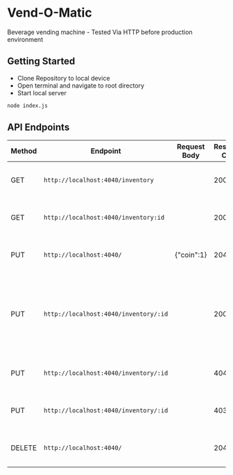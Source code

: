 # Vend-O-Matic

Beverage vending machine - Tested Via HTTP before production environment

## Getting Started

- Clone Repository to local device
- Open terminal and navigate to root directory
- Start local server

```bash
node index.js
```

## API Endpoints

| Method | Endpoint                              | Request Body | Response Code | Response Headers                                                           | Response Body                        |
| ------ | ------------------------------------- | ------------ | ------------- | -------------------------------------------------------------------------- | ------------------------------------ |
| GET    | `http://localhost:4040/inventory`     |              | 200           |                                                                            | Array of item Quantities. (Integers) |
| GET    | `http://localhost:4040/inventory:id`  |              | 200           |                                                                            | Remaining Item Quantities (Integer)  |
| PUT    | `http://localhost:4040/`              | {"coin":1}   | 204           | X-Coins: \${# of coins accepted}                                           |                                      |
| PUT    | `http://localhost:4040/inventory/:id` |              | 200           | X-Coins: \${# of coins returned } X-Inventory-Remaining: \${item quantity} | {"Quantity": \${# Of Items Vended}}  |
| PUT    | `http://localhost:4040/inventory/:id` |              | 404           | X-Coins: \${# of coins accepted}                                           |                                      |
| PUT    | `http://localhost:4040/inventory/:id` |              | 403           | X-Coins: \${# of coins accepted}                                           |                                      |
| DELETE | `http://localhost:4040/`              |              | 204           | X-Coins: \${# of coins to be returned}                                     |                                      |
